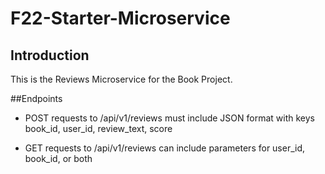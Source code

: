 # F22-Starter-Microservice

## Introduction

This is the Reviews Microservice for the Book Project.

##Endpoints 

- POST requests to /api/v1/reviews must include JSON format with keys book_id, user_id, review_text, score

- GET requests to /api/v1/reviews can include parameters for user_id, book_id, or both

